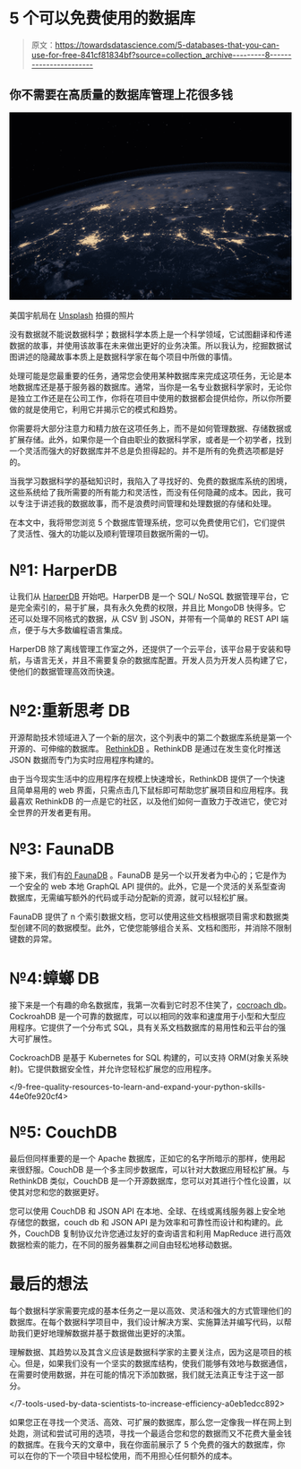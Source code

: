 # 5 个可以免费使用的数据库

> 原文：<https://towardsdatascience.com/5-databases-that-you-can-use-for-free-841cf81834bf?source=collection_archive---------8----------------------->

## 你不需要在高质量的数据库管理上花很多钱

![](img/82130f64495d1a59c14cb0eaab78477a.png)

美国宇航局在 [Unsplash](https://unsplash.com?utm_source=medium&utm_medium=referral) 拍摄的照片

没有数据就不能说数据科学；数据科学本质上是一个科学领域，它试图翻译和传递数据的故事，并使用该故事在未来做出更好的业务决策。所以我认为，挖掘数据试图讲述的隐藏故事本质上是数据科学家在每个项目中所做的事情。

处理可能是您最重要的任务，通常您会使用某种数据库来完成这项任务，无论是本地数据库还是基于服务器的数据库。通常，当你是一名专业数据科学家时，无论你是独立工作还是在公司工作，你将在项目中使用的数据都会提供给你，所以你所要做的就是使用它，利用它并揭示它的模式和趋势。

你需要将大部分注意力和精力放在这项任务上，而不是如何管理数据、存储数据或扩展存储。此外，如果你是一个自由职业的数据科学家，或者是一个初学者，找到一个灵活而强大的好数据库并不总是负担得起的。并不是所有的免费选项都是好的。

</databases-101-sql-vs-nosql-which-fits-your-data-better-45e744981351>  

当我学习数据科学的基础知识时，我陷入了寻找好的、免费的数据库系统的困境，这些系统给了我所需要的所有能力和灵活性，而没有任何隐藏的成本。因此，我可以专注于讲述我的数据故事，而不是浪费时间管理和处理数据的存储和处理。

在本文中，我将带您浏览 5 个数据库管理系统，您可以免费使用它们，它们提供了灵活性、强大的功能以及顺利管理项目数据所需的一切。

# №1: HarperDB

让我们从 [HarperDB](https://harperdb.io/product/harperdb-cloud/) 开始吧。HarperDB 是一个 SQL/ NoSQL 数据管理平台，它是完全索引的，易于扩展，具有永久免费的权限，并且比 MongoDB 快得多。它还可以处理不同格式的数据，从 CSV 到 JSON，并带有一个简单的 REST API 端点，便于与大多数编程语言集成。

HarperDB 除了离线管理工作室之外，还提供了一个云平台，该平台易于安装和导航，与语言无关，并且不需要复杂的数据库配置。开发人员为开发人员构建了它，使他们的数据管理高效而快速。

# №2:重新思考 DB

开源帮助技术领域进入了一个新的层次，这个列表中的第二个数据库系统是第一个开源的、可伸缩的数据库。 [RethinkDB](https://rethinkdb.com) 。RethinkDB 是通过在发生变化时推送 JSON 数据而专门为实时应用程序构建的。

由于当今现实生活中的应用程序在规模上快速增长，RethinkDB 提供了一个快速且简单易用的 web 界面，只需点击几下鼠标即可帮助您扩展项目和应用程序。我最喜欢 RethinkDB 的一点是它的社区，以及他们如何一直致力于改进它，使它对全世界的开发者更有用。

</databases-101-how-to-choose-a-python-database-library-cf19d1157d45>  

# №3: FaunaDB

接下来，我们有[的 FaunaDB](https://fauna.com/) 。FaunaDB 是另一个以开发者为中心的；它是作为一个安全的 web 本地 GraphQL API 提供的。此外，它是一个灵活的关系型查询数据库，无需编写额外的代码或手动分配新的资源，就可以轻松扩展。

FaunaDB 提供了 n 个索引数据文档，您可以使用这些文档根据项目需求和数据类型创建不同的数据模型。此外，它使您能够组合关系、文档和图形，并消除不限制键数的异常。

# №4:蟑螂 DB

接下来是一个有趣的命名数据库，我第一次看到它时忍不住笑了，[cocroach db](https://www.cockroachlabs.com/product/)。CockroahDB 是一个可靠的数据库，可以以相同的效率和速度用于小型和大型应用程序。它提供了一个分布式 SQL，具有关系文档数据库的易用性和云平台的强大可扩展性。

CockroachDB 是基于 Kubernetes for SQL 构建的，可以支持 ORM(对象关系映射)。它提供数据安全性，并允许您轻松扩展您的应用程序。

</9-free-quality-resources-to-learn-and-expand-your-python-skills-44e0fe920cf4>  

# №5: CouchDB

最后但同样重要的是一个 Apache 数据库，正如它的名字所暗示的那样，使用起来很舒服。CouchDB 是一个多主同步数据库，可以针对大数据应用轻松扩展。与 RethinkDB 类似，CouchDB 是一个开源数据库，您可以对其进行个性化设置，以使其对您和您的数据更好。

您可以使用 CouchDB 和 JSON API 在本地、全球、在线或离线服务器上安全地存储您的数据，couch db 和 JSON API 是为效率和可靠性而设计和构建的。此外，CouchDB 复制协议允许您通过友好的查询语言和利用 MapReduce 进行高效数据检索的能力，在不同的服务器集群之间自由轻松地移动数据。

# 最后的想法

每个数据科学家需要完成的基本任务之一是以高效、灵活和强大的方式管理他们的数据库。在每个数据科学项目中，我们设计解决方案、实施算法并编写代码，以帮助我们更好地理解数据并基于数据做出更好的决策。

理解数据、其趋势以及其含义应该是数据科学家的主要关注点，因为这是项目的核心。但是，如果我们没有一个坚实的数据库结构，使我们能够有效地与数据通信，在需要时使用数据，并在可能的情况下添加数据，我们就无法真正专注于这一部分。

</7-tools-used-by-data-scientists-to-increase-efficiency-a0eb1edcc892>  

如果您正在寻找一个灵活、高效、可扩展的数据库，那么您一定像我一样在网上到处跑，测试和尝试可用的选项，寻找一个最适合您和您的数据而又不花费大量金钱的数据库。在我今天的文章中，我在你面前展示了 5 个免费的强大的数据库，你可以在你的下一个项目中轻松使用，而不用担心任何额外的成本。
